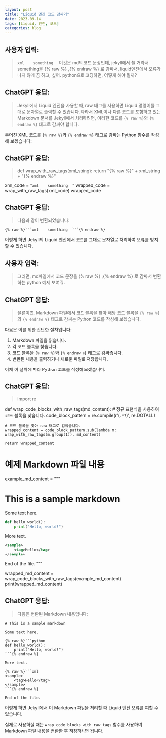 ```yaml
---
layout: post
title: "Liquid 엔진 코드 감싸기"
date: 2023-09-14
tags: [Liquid, 엔진, 코드]
categories: blog
---
```


## 사용자 입력:
> ```xml    something  ``` 이것은 md의 코드 문장인데,  jekyll에서 쓸 거라서 something을 {% raw %} ,{% endraw %} 로 감싸서,  liquid엔진에서 오류가 나지 않게 끔 하고, 싶어. python으로 코딩하면, 어떻게 해야 될까?

## ChatGPT 응답:
> Jekyll에서 Liquid 엔진을 사용할 때, raw 태그를 사용하면 Liquid 명령어를 그대로 문자열로 출력할 수 있습니다. 따라서 XML이나 다른 코드를 포함하고 있는 Markdown 문서를 Jekyll에서 처리하려면, 이러한 코드를 `{% raw %}`와 `{% endraw %}` 태그로 감싸야 합니다.

주어진 XML 코드를 `{% raw %}`와 `{% endraw %}` 태그로 감싸는 Python 함수를 작성해 보겠습니다:

## ChatGPT 응답:
> def wrap_with_raw_tags(xml_string):
    return "{% raw %}" + xml_string + "{% endraw %}"

xml_code = "```xml    something  ```"
wrapped_code = wrap_with_raw_tags(xml_code)
wrapped_code

## ChatGPT 응답:
> 다음과 같이 변환되었습니다:

```
{% raw %}```xml    something  ```{% endraw %}
```

이렇게 하면 Jekyll의 Liquid 엔진에서 코드를 그대로 문자열로 처리하여 오류를 방지할 수 있습니다.

## 사용자 입력:
> 그러면, md파일에서 코드 문장을  {% raw %} ,{% endraw %} 로 감싸서 변환하는  python 예제 보여줘.

## ChatGPT 응답:
> 물론이죠. Markdown 파일에서 코드 블록을 찾아 해당 코드 블록을 `{% raw %}`와 `{% endraw %}` 태그로 감싸는 Python 코드를 작성해 보겠습니다.

다음은 이를 위한 간단한 절차입니다:

1. Markdown 파일을 읽습니다.
2. 각 코드 블록을 찾습니다.
3. 코드 블록을 `{% raw %}`와 `{% endraw %}` 태그로 감싸줍니다.
4. 변환된 내용을 출력하거나 새로운 파일로 저장합니다.

이제 이 절차에 따라 Python 코드를 작성해 보겠습니다.

## ChatGPT 응답:
> import re

def wrap_code_blocks_with_raw_tags(md_content):
    # 정규 표현식을 사용하여 코드 블록을 찾습니다.
    code_block_pattern = re.compile(r'(```.*?```)', re.DOTALL)
    
    # 코드 블록을 찾아 raw 태그로 감싸줍니다.
    wrapped_content = code_block_pattern.sub(lambda m: wrap_with_raw_tags(m.group(1)), md_content)
    
    return wrapped_content

# 예제 Markdown 파일 내용
example_md_content = """
# This is a sample markdown

Some text here.

```python
def hello_world():
    print("Hello, world!")
```

More text.

```xml
<sample>
    <tag>Hello</tag>
</sample>
```

End of the file.
"""

wrapped_md_content = wrap_code_blocks_with_raw_tags(example_md_content)
print(wrapped_md_content)

## ChatGPT 응답:
> 다음은 변환된 Markdown 내용입니다:

```
# This is a sample markdown

Some text here.

{% raw %}```python
def hello_world():
    print("Hello, world!")
```{% endraw %}

More text.

{% raw %}```xml
<sample>
    <tag>Hello</tag>
</sample>
```{% endraw %}

End of the file.
```

이렇게 하면 Jekyll에서 이 Markdown 파일을 처리할 때 Liquid 엔진 오류를 피할 수 있습니다. 

실제로 사용하실 때는 `wrap_code_blocks_with_raw_tags` 함수를 사용하여 Markdown 파일 내용을 변환한 후 저장하시면 됩니다.


